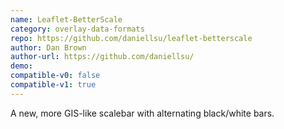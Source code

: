 ```yaml
---
name: Leaflet-BetterScale
category: overlay-data-formats
repo: https://github.com/daniellsu/leaflet-betterscale
author: Dan Brown
author-url: https://github.com/daniellsu/
demo: 
compatible-v0: false
compatible-v1: true
---
```


A new, more GIS-like scalebar with alternating black/white bars.
